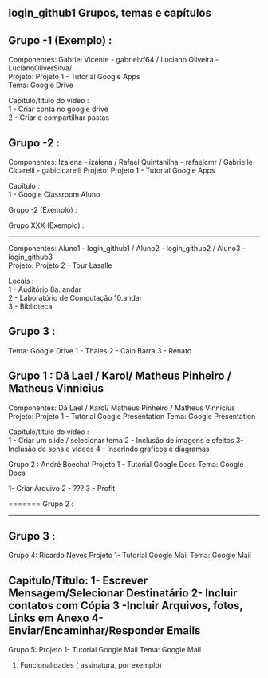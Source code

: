 login_github1 Grupos, temas e capítulos
--------------------------


Grupo -1 (Exemplo) :   
---------
Componentes: Gabriel Vicente - gabrielvf64 / Luciano Oliveira - LucianoOliverSilva/   
Projeto: Projeto 1 - Tutorial Google Apps  
Tema: Google Drive  

Capítulo/título do vídeo :  
1 - Criar conta no google drive  
2 - Criar e compartilhar pastas

Grupo -2 :   
---------  
Componentes: Izalena - izalena / Rafael Quintanilha - rafaelcmr / Gabrielle Cicarelli - gabicicarelli
Projeto: Projeto 1 - Tutorial Google Apps  

Capítulo :  
1 - Google Classroom Aluno

Grupo -2 (Exemplo) :   

Grupo XXX (Exemplo) :   

---------  
Componentes: Aluno1 - login_github1 / Aluno2 - login_github2 / Aluno3 - login_github3  
Projeto: Projeto 2 - Tour Lasalle

Locais :  
1 - Auditório 8a. andar  
2 - Laboratório de Computação 10.andar  
3 - Biblioteca  

Grupo 3 :   
---------
Tema: Google Drive
1 - Thales
2 - Caio Barra
3 - Renato

Grupo 1 :   Dã Lael / Karol/ Matheus Pinheiro / Matheus Vinnicius
---------  
Componentes: Dã Lael / Karol/ Matheus Pinheiro / Matheus Vinnicius  
Projeto: Projeto 1 - Tutorial Google Presentation 
Tema: Google Presentation 

Capítulo/título do vídeo :   
1 - Criar um slide / selecionar tema 
2 - Inclusão de imagens e efeitos 
3- Inclusão de sons e videos 
4 - Inserindo graficos e diagramas 




Grupo 2 :   André Boechat 
Projeto 1 - Tutorial Google Docs
Tema: Google Docs

1- Criar Arquivo
2 - ???
3 - Profit

=======
Grupo 2 :   

---------  
Grupo 3 :   
---------  
Grupo 4: Ricardo Neves
Projeto 1- Tutorial Google Mail
Tema: Google Mail

Capitulo/Titulo:
1- Escrever Mensagem/Selecionar Destinatário
2- Incluir contatos com Cópia
3 -Incluir Arquivos, fotos, Links em Anexo
4- Enviar/Encaminhar/Responder Emails  
---------  

Grupo 5: 
Projeto 1- Tutorial Google Mail
Tema: Google Mail
1) Funcionalidades ( assinatura, por exemplo)

